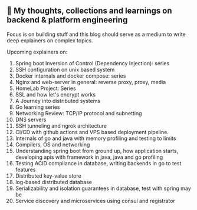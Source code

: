 

## :pushpin:  My thoughts, collections and learnings on backend & platform engineering

Focus is on building stuff and this blog should serve as a medium to write deep explainers on complex topics. 

Upcoming explainers on:

1. Spring boot Inversion of Control (Dependency Injection): series
2. SSH configuration on unix based system
3. Docker internals and docker compose: series
4. Nginx and web-server in general: reverse proxy, proxy, media
5. HomeLab Project: Series
6. SSL and how let's encrypt works
7. A Journey into distributed systems
8. Go learning series
9. Networking Review: TCP/IP protocol and subnetting
10. DNS servers
11. SSH tunneling and ngrok architecture
12. CI/CD with github actions and VPS based deployment pipeline.
13. Internals of go and java with memory profiling and testing to limits
14. Compilers, OS and networking
15. Understanding spring boot from ground up, how application starts, developing apis with framework in java, java and go profiling
16. Testing ACID compliance in database, writing backends in go to test features
17. Distributed key-value store 
18. log-based distributed database
19. Serializability and isolation guarantees in database, test with spring may be
20. Service discovery and microservices using consul and registrator
